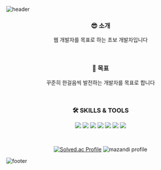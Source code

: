 ![header](https://capsule-render.vercel.app/api?type=waving&color=0:d9afd9,100:97d9e1&text=%20WonSeok's%20Gitub%20%20&height=200&fontSize=75&fontColor=ffffff&animation=twinkling)

<h3 align="center">😎 소개</h3>
<p align="center">
웹 개발자를 목표로 하는 초보 개발자입니다
</p>
<br/>
<h3 align="center">🚀 목표</h3>
<p align="center">
꾸준히 한걸음씩 발전하는 개발자를 목표로 합니다
</p>
<br/>
<h3 align="center">🛠 SKILLS & TOOLS</h3>
<p align="center" display="inline-block">
  <img src="https://img.shields.io/badge/Java-007396?style=flat-square&logo=Java&logoColor=white">
  <img src="https://img.shields.io/badge/SpringBoot-6DB33F?style=flat-square&logo=SpringBoot&logoColor=white">
  <img src="https://img.shields.io/badge/MySQL-4479A1?style=flat-square&logo=MySQL&logoColor=white">
  <img src="https://img.shields.io/badge/HTML5-E34F26?style=flat-square&logo=HTML5&logoColor=white">
  <img src="https://img.shields.io/badge/CSS3-1572B6?style=flat-square&logo=CSS3&logoColor=white">
  <img src="https://img.shields.io/badge/JavaScript-F7DF1E?style=flat-square&logo=JavaScript&logoColor=white">
  <img src="https://img.shields.io/badge/vuedotjs-4FC08D?style=flat-square&logo=vuedotjs&logoColor=white">
</p><br/>

<div align="center">
  
[![Solved.ac Profile](http://mazassumnida.wtf/api/v2/generate_badge?boj=mx1225)](https://solved.ac/mx1225/)
![mazandi profile](http://mazandi.herokuapp.com/api?handle=mx1225&theme=warm)
 
</div> 

![footer](https://capsule-render.vercel.app/api?section=footer&type=waving&color=B5C6DD)
